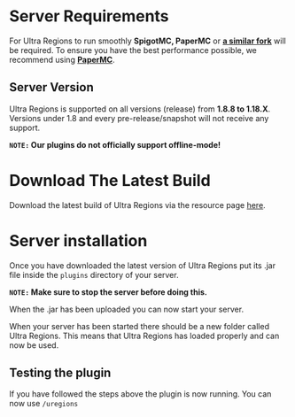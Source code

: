 # Server Requirements
For Ultra Regions to run smoothly **SpigotMC, PaperMC** or **[a similar fork](https://github.com/SpiritenHasArrived/MC/blob/main/Server_Side/server_jars.md#bukkit--a-z)** will be required. To ensure you have the best performance possible, we recommend using **[PaperMC](https://papermc.io/downloads)**.
<br>

## Server Version
Ultra Regions is supported on all versions (release) from **1.8.8 to 1.18.X**. Versions under 1.8 and every pre-release/snapshot will not receive any support.
<br>

**`NOTE:` Our plugins do not officially support offline-mode!**
<br>

# Download The Latest Build
Download the latest build of Ultra Regions via the resource page [here](https://www.spigotmc.org/resources/ultra-regions.58317/).

# Server installation
Once you have downloaded the latest version of Ultra Regions put its .jar file inside the `plugins` directory of your server.
<br>

**``NOTE:`` Make sure to stop the server before doing this.**
<br>

When the .jar has been uploaded you can now start your server.
<br>

When your server has been started there should be a new folder called Ultra Regions. This means that Ultra Regions has loaded properly and can now be used.
<br>

## Testing the plugin
If you have followed the steps above the plugin is now running. You can now use `/uregions`
